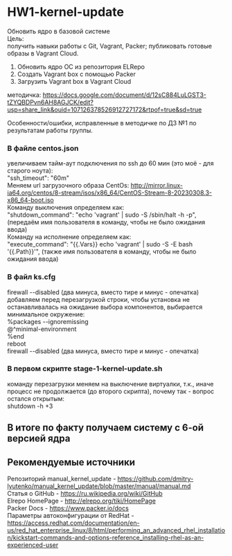 # HW1-kernel-update
Обновить ядро в базовой системе  
Цель:  
получить навыки работы с Git, Vagrant, Packer;
публиковать готовые образы в Vagrant Cloud.

1) Обновить ядро ОС из репозитория ELRepo
2) Создать Vagrant box c помощью Packer
3) Загрузить Vagrant box в Vagrant Cloud

методичка:
https://docs.google.com/document/d/12sC884LuLGST3-tZYQBDPvn6AH8AGJCK/edit?usp=share_link&ouid=107126378526912727172&rtpof=true&sd=true

Особенности/ошибки, исправленные в методичке по ДЗ №1 по результатам работы группы.  
### В файле centos.json   
увеличиваем тайм-аут подключения по ssh до 60 мин (это моё - для старого ноута):  
"ssh_timeout": "60m"  
Меняем url загрузочного образа CentOs:   http://mirror.linux-ia64.org/centos/8-stream/isos/x86_64/CentOS-Stream-8-20230308.3-x86_64-boot.iso  
Команду выключения определяем как:  
"shutdown_command": "echo 'vagrant' | sudo -S /sbin/halt -h -p", (передаём имя пользователя в команду, чтобы не было ожидания ввода)  
Команду на исполнение определяем как:  
"execute_command": "{{.Vars}} echo 'vagrant' | sudo -S -E bash '{{.Path}}'",  (также имя пользователя в команду, чтобы не было ожидания ввода)  

### В файл ks.cfg  
firewall --disabled (два минуса, вместо тире и минус - опечатка)  
добавляем перед перезагрузкой строки, чтобы установка не останавливалась на ожидание выбора компонентов, выбирается минимальное окружение:  
%packages --ignoremissing  
@^minimal-environment  
%end  
reboot  
firewall --disabled (два минуса, вместо тире и минус - опечатка)  

### В первом скрипте stage-1-kernel-update.sh   
команду перезагрузки меняем на выключение виртуалки, т.к., иначе процесс не продолжается (до второго скрипта), почему так - вопрос остался открытым:  
shutdown -h +3  
## В итоге по факту получаем систему с 6-ой версией ядра  

## Рекомендуемые источники  
Репозиторий manual_kernel_update - https://github.com/dmitry-lyutenko/manual_kernel_update/blob/master/manual/manual.md  
Статья о GitHub - https://ru.wikipedia.org/wiki/GitHub   
Elrepo HomePage - http://elrepo.org/tiki/HomePage   
Packer Docs - https://www.packer.io/docs   
Параметры автоконфигурации от RedHat - https://access.redhat.com/documentation/en-us/red_hat_enterprise_linux/8/html/performing_an_advanced_rhel_installation/kickstart-commands-and-options-reference_installing-rhel-as-an-experienced-user  

